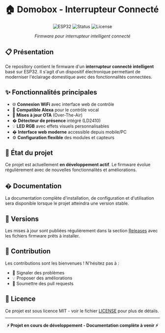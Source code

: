 # 🏠 Domobox - Interrupteur Connecté

<div align="center">

![ESP32](https://img.shields.io/badge/ESP32-Powered-blue?style=for-the-badge&logo=espressif)
![Status](https://img.shields.io/badge/Status-En%20développement-orange?style=for-the-badge)
![License](https://img.shields.io/badge/License-MIT-green?style=for-the-badge)

*Firmware pour interrupteur intelligent connecté*

</div>

## 📋 Présentation

Ce repository contient le firmware d'un **interrupteur connecté intelligent** basé sur ESP32. Il s'agit d'un dispositif électronique permettant de moderniser l'éclairage domestique avec des fonctionnalités connectées.

## ✨ Fonctionnalités principales

- 🌐 **Connexion WiFi** avec interface web de contrôle
- 🎤 **Compatible Alexa** pour le contrôle vocal
- 🔄 **Mises à jour OTA** (Over-The-Air)
- �️ **Détecteur de présence** intégré (LD2410)
- 💡 **LED RGB** avec effets visuels personnalisables
- � **Interface web moderne** accessible depuis mobile/PC
- ⚙️ **Configuration flexible** des modules et capteurs

## 🚧 État du projet

Ce projet est actuellement **en développement actif**. Le firmware évolue régulièrement avec de nouvelles fonctionnalités et améliorations.

## � Documentation

La documentation complète d'installation, de configuration et d'utilisation sera disponible lorsque le projet atteindra une version stable.

## 🔄 Versions

Les mises à jour sont publiées régulièrement dans la section [Releases](../../releases) avec les fichiers firmware prêts à installer.

## 🤝 Contribution

Les contributions sont les bienvenues ! N'hésitez pas à :
- 🐛 Signaler des problèmes
- 💡 Proposer des améliorations  
- 🔧 Soumettre des pull requests

## 📄 Licence

Ce projet est sous licence MIT - voir le fichier [LICENSE](LICENSE) pour plus de détails.

---

<div align="center">

**⚡ Projet en cours de développement - Documentation complète à venir ⚡**

</div>